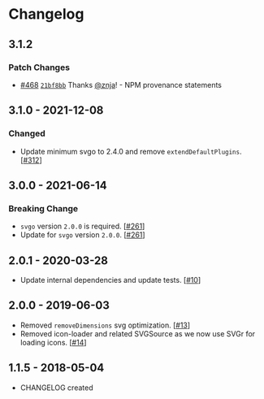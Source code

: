 # Changelog

## 3.1.2

### Patch Changes

- [#468](https://github.com/Shopify/web-configs/pull/468) [`21bf8bb`](https://github.com/Shopify/web-configs/commit/21bf8bbb86d819df07893fbcd66eb1b8575eabe7) Thanks [@znja](https://github.com/znja)! - NPM provenance statements

## 3.1.0 - 2021-12-08

### Changed

- Update minimum svgo to 2.4.0 and remove `extendDefaultPlugins`. [[#312](https://github.com/Shopify/web-configs/pull/312)]

## 3.0.0 - 2021-06-14

### Breaking Change

- `svgo` version `2.0.0` is required. [[#261](https://github.com/Shopify/web-configs/pull/261)]
- Update for `svgo` version `2.0.0`. [[#261](https://github.com/Shopify/web-configs/pull/261)]

## 2.0.1 - 2020-03-28

- Update internal dependencies and update tests. [[#10](https://github.com/Shopify/images/pull/10)]

## 2.0.0 - 2019-06-03

- Removed `removeDimensions` svg optimization. [[#13](https://github.com/Shopify/images/pull/13)]
- Removed icon-loader and related SVGSource as we now use SVGr for loading icons. [[#14](https://github.com/Shopify/images/pull/14)]

## 1.1.5 - 2018-05-04

- CHANGELOG created

